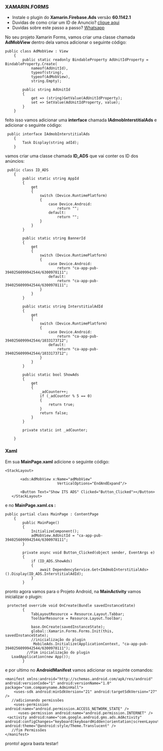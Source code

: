 ### **XAMARIN.FORMS**

- Instale o plugin do **Xamarin.Firebase.Ads** versão **60.1142.1**
- Duvidas de como criar um ID de Anuncio? [clique aqui](https://julianocustodio.com/2018/04/19/admob-xamarin-forms/)
- Duvidas sobre este passo a passo? [Whatsapp](https://wa.me/5579998682289)

No seu projeto Xamarin Forms, vamos criar uma classe chamada **AdMobView** 
dentro dela vamos adicionar o seguinte código:
```
public class AdMobView : View
	{
		public static readonly BindableProperty AdUnitIdProperty = BindableProperty.Create(
			nameof(AdUnitId),
			typeof(string),
			typeof(AdMobView),
			string.Empty);

		public string AdUnitId
		{
			get => (string)GetValue(AdUnitIdProperty);
			set => SetValue(AdUnitIdProperty, value);
		}
	}
```
feito isso vamos adicionar uma **interface** chamada  **IAdmobInterstitialAds** e adicionar o seguinte código:
```
 public interface IAdmobInterstitialAds
    {
        Task Display(string adId);
    }
```

vamos criar uma classe chamada **ID_ADS** que vai conter os ID dos anúncios:
```
 public class ID_ADS
    {
        public static string AppId
        {
            get
            {
                switch (Device.RuntimePlatform)
                {
                    case Device.Android:
                        return "";
                    default:
                        return "";
                }
            }
        }

        public static string BannerId
        {
            get
            {
                switch (Device.RuntimePlatform)
                {
                    case Device.Android:
                        return "ca-app-pub-3940256099942544/6300978111";
                    default:
                        return "ca-app-pub-3940256099942544/6300978111";
                }
            }
        }

        public static string InterstitialAdId
        {
            get
            {
                switch (Device.RuntimePlatform)
                {
                    case Device.Android:
                        return "ca-app-pub-3940256099942544/1033173712";
                    default:
                        return "ca-app-pub-3940256099942544/1033173712";
                }
            }
        }

        public static bool ShowAds
        {
            get
            {
                _adCounter++;
                if (_adCounter % 5 == 0)
                {
                    return true;
                }
                return false;
            }
        }

        private static int _adCounter;

    } 
```
### **Xaml**
Em sua **MainPage.xaml**  adicione o seguinte código:
 ```
<StackLayout>

        <ads:AdMobView x:Name="adMobView" 
                         VerticalOptions="EndAndExpand"/>

        <Button Text="Show ITS ADS" Clicked="Button_Clicked"></Button>
    </StackLayout>
```
e no **MainPage.xaml.cs :** 
```
public partial class MainPage : ContentPage
    {
        public MainPage()
        {
            InitializeComponent();           
            adMobView.AdUnitId = "ca-app-pub-3940256099942544/6300978111";
        }      

        private async void Button_Clicked(object sender, EventArgs e)
        {
            if (ID_ADS.ShowAds)
            {
                await DependencyService.Get<IAdmobInterstitialAds>().Display(ID_ADS.InterstitialAdId);
            }           
        }
```

pronto agora vamos para o Projeto Android, na **MainActivity** vamos inicializar o plugin:
```
 protected override void OnCreate(Bundle savedInstanceState)
        {
            TabLayoutResource = Resource.Layout.Tabbar;
            ToolbarResource = Resource.Layout.Toolbar;

            base.OnCreate(savedInstanceState);          
            global::Xamarin.Forms.Forms.Init(this, savedInstanceState);
            //inicialização do plugin 
             MobileAds.Initialize(ApplicationContext, "ca-app-pub-3940256099942544/6300978111");
          //Fim inicialização do plugin
   LoadApplication(new App());
        }
```

e por ultimo no **AndroidManifest** vamos adicionar os seguinte comandos:
```
<manifest xmlns:android="http://schemas.android.com/apk/res/android" android:versionCode="1" android:versionName="1.0" package="com.companyname.AdminHall">
    <uses-sdk android:minSdkVersion="21" android:targetSdkVersion="27" />
   //adicionando permissões
    <uses-permission android:name="android.permission.ACCESS_NETWORK_STATE" />
	  <uses-permission android:name="android.permission.INTERNET" />
 <activity android:name="com.google.android.gms.ads.AdActivity" android:configChanges="keyboard|keyboardHidden|orientation|screenLayout|uiMode|screenSize|smallestScreenSize" android:theme="@android:style/Theme.Translucent" />
   //fim Permissões
</manifest>
```

pronto! agora basta testar!
